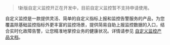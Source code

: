 >!新版自定义监控开正在开发中，目前自定义监控暂不支持申请使用。


自定义监控是一款提供灵活、简单的自定义指标上报和监控告警服务的产品，为您覆盖除基础监控指标外更丰富的监控场景，提供简易自助上报监控数据的入口，结合实时化故障告警，让您精准地掌控业务的健康状况。详情请参见 [自定义监控产品文档](https://cloud.tencent.com/document/product/397)。

